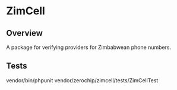 # ZimCell

## Overview
A package for verifying providers for Zimbabwean phone numbers.

## Tests
vendor/bin/phpunit vendor/zerochip/zimcell/tests/ZimCellTest
